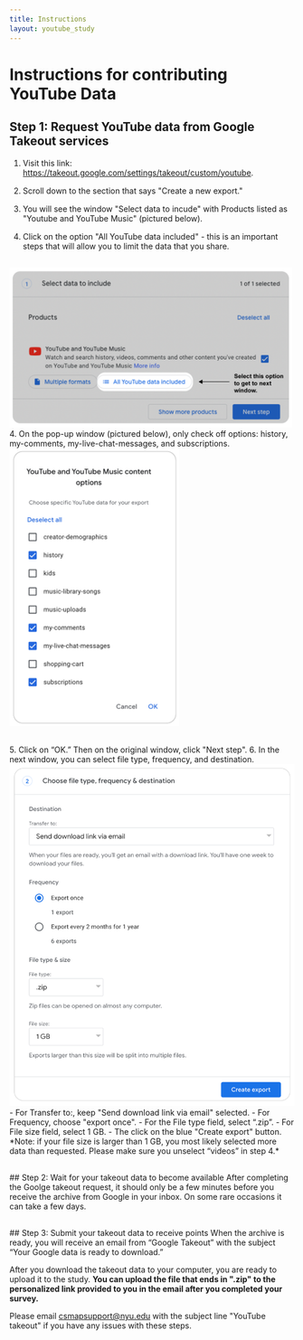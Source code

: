```yaml
---
title: Instructions
layout: youtube_study
---
```

<style>
ol li {padding-bottom:15px;}  
  
</style>  
# Instructions for contributing YouTube Data

## Step 1: Request YouTube data from Google Takeout services

1. Visit this link: <a href="https://takeout.google.com/settings/takeout/custom/youtube" target="new">https://takeout.google.com/settings/takeout/custom/youtube</a>.
2. Scroll down to the section that says "Create a new export."
3. You will see the window "Select data to incude" with Products listed as "Youtube and YouTube Music" (pictured below).
4. Click on the option "All YouTube data included" - this is an important steps that will allow you to limit the data that you share.<br/>
<img src="images/yt-select_options.png" width="500" style="margin:auto;">
4. On the pop-up window (pictured below), only check off options: history, my-comments, my-live-chat-messages, and subscriptions.<br/>
<img src="images/yt-what_to_select.png" width="300" style="margin:auto;"><br/>
<div style="padding-top:30px;"></div>
5. Click on “OK.” Then on the original window, click "Next step".
6. In the next window, you can select file type, frequency, and destination.<br/>
<img src="images/choose_file_type.png" width="600" style="margin:auto;"><br/>
- For Transfer to:, keep "Send download link via email" selected.
- For Frequency, choose "export once".
- For the File type field, select “.zip”.
- For File size field, select 1 GB. 
- The click on the blue "Create export" button.
<br/> 
*Note: if your file size is larger than 1 GB, you most likely selected more data than requested. Please make sure you unselect “videos” in step 4.*
<div style="padding-top:30px;"></div>
## Step 2: Wait for your takeout data to become available
After completing the Goolge takeout request, it should only be a few minutes before you receive the archive from Google in your inbox. On some rare occasions it can take a few days.
<div style="padding-top:30px;"></div>
## Step 3: Submit your takeout data to receive points
When the archive is ready, you will receive an email from “Google Takeout” with the subject “Your Google data is ready to download.”

After you download the takeout data to your computer, you are ready to upload it to the study. **You can upload the file that ends in ".zip" to the personalized link provided to you in the email after you completed your survey.**


Please email csmapsupport@nyu.edu with the subject line "YouTube takeout" if you have any issues with these steps.



